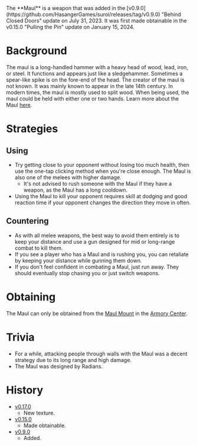 <Stub />
The **Maul** is a weapon that was added in the [v0.9.0](https://github.com/HasangerGames/suroi/releases/tag/v0.9.0) "Behind Closed Doors" update on July 31, 2023. It was first made obtainable in the v0.15.0 "Pulling the Pin" update on January 15, 2024.

# Background

The maul is a long-handled hammer with a heavy head of wood, lead, iron, or steel. It functions and appears just like a sledgehammer. Sometimes a spear-like spike is on the fore-end of the head. The creator of the maul is not known. It was mainly known to appear in the late 14th century. In modern times, the maul is mostly used to split wood. When being used, the maul could be held with either one or two hands. Learn more about the Maul [here](https://en.wikipedia.org/wiki/Sledgehammer#Post_maul).

# Strategies

## Using 

- Try getting close to your opponent without losing too much health, then use the one-tap clicking method when you're close enough. The Maul is also one of the melees with higher damage.
  - It's not advised to rush someone with the Maul if they have a weapon, as the Maul has a long cooldown.
- Using the Maul to kill your opponent requires skill at dodging and good reaction time if your opponent changes the direction they move in often.

## Countering 

- As with all melee weapons, the best way to avoid them entirely is to keep your distance and use a gun designed for mid or long-range combat to kill them.
 - If you see a player who has a Maul and is rushing you, you can retaliate by keeping your distance while gunning them down.
  - If you don't feel confident in combating a Maul, just run away. They should eventually stop chasing you or just switch weapons.

# Obtaining 

The Maul can only be obtained from the [Maul Mount](/obstacles/gun_mounts) in the [Armory Center](/buildings/armory_meta).

# Trivia

- For a while, attacking people through walls with the Maul was a decent strategy due to its long range and high damage.
- The Maul was designed by Radians.

# History

- [v0.17.0](https://github.com/HasangerGames/suroi/releases/tag/v0.17.0)
  - New texture.
- [v0.15.0](https://github.com/HasangerGames/suroi/releases/tag/v0.15.0)
  - Made obtainable.
- [v0.9.0](https://github.com/HasangerGames/suroi/releases/tag/v0.9.0)
  - Added.

